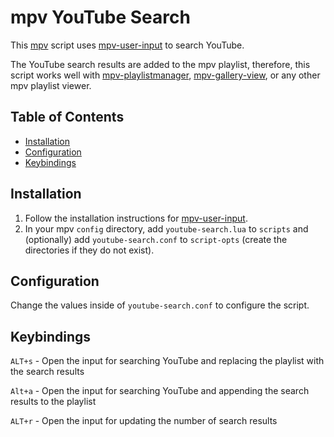 # mpv YouTube Search <!-- omit in toc -->

This [mpv](https://github.com/mpv-player/mpv) script uses [mpv-user-input](https://github.com/CogentRedTester/mpv-user-input) to search YouTube.

The YouTube search results are added to the mpv playlist, therefore, this script works well with [mpv-playlistmanager](https://github.com/jonniek/mpv-playlistmanager), [mpv-gallery-view](https://github.com/occivink/mpv-gallery-view), or any other mpv playlist viewer.

## Table of Contents <!-- omit in toc -->

- [Installation](#installation)
- [Configuration](#configuration)
- [Keybindings](#keybindings)

## Installation

1. Follow the installation instructions for [mpv-user-input](https://github.com/CogentRedTester/mpv-user-input).
2. In your mpv `config` directory, add `youtube-search.lua` to `scripts` and (optionally) add `youtube-search.conf` to `script-opts` (create the directories if they do not exist).

## Configuration

Change the values inside of `youtube-search.conf` to configure the script.

## Keybindings

`ALT+s` - Open the input for searching YouTube and replacing the playlist with the search results

`Alt+a` - Open the input for searching YouTube and appending the search results to the playlist

`ALT+r` - Open the input for updating the number of search results
